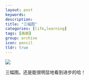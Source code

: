 ```yaml
---
layout: post
keywords: 
description: 
title: "三幅图"
categories: [life,learning]
tags: [画画]
group: archive
icon: pencil
tldr: true
---
```


<img src="../../../../../image/post/150111-3paintings.jpg" />

三幅图。还是能很明显地看到进步的哈！